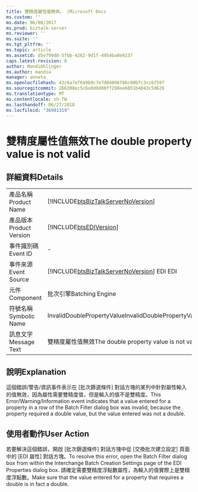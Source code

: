 ```yaml
---
title: 雙精度屬性值無效。 |Microsoft Docs
ms.custom: ''
ms.date: 06/08/2017
ms.prod: biztalk-server
ms.reviewer: ''
ms.suite: ''
ms.tgt_pltfrm: ''
ms.topic: article
ms.assetid: d5e799d8-5fbb-4262-9d1f-4954ba0e0237
caps.latest.revision: 8
author: MandiOhlinger
ms.author: mandia
manager: anneta
ms.openlocfilehash: 43c6a7ef649b9c7e7d04806f86c00bfc3cc6f59f
ms.sourcegitcommit: 266308ec5c6a9d8d80ff298ee6051b4843c5d626
ms.translationtype: MT
ms.contentlocale: zh-TW
ms.lasthandoff: 06/27/2018
ms.locfileid: "36981319"
---
```

# <a name="the-double-property-value-is-not-valid"></a><span data-ttu-id="57c88-102">雙精度屬性值無效</span><span class="sxs-lookup"><span data-stu-id="57c88-102">The double property value is not valid</span></span>
## <a name="details"></a><span data-ttu-id="57c88-103">詳細資料</span><span class="sxs-lookup"><span data-stu-id="57c88-103">Details</span></span>  
  
|                 |                                                                                        |
|-----------------|----------------------------------------------------------------------------------------|
|  <span data-ttu-id="57c88-104">產品名稱</span><span class="sxs-lookup"><span data-stu-id="57c88-104">Product Name</span></span>   |   [!INCLUDE[btsBizTalkServerNoVersion](../includes/btsbiztalkservernoversion-md.md)]   |
| <span data-ttu-id="57c88-105">產品版本</span><span class="sxs-lookup"><span data-stu-id="57c88-105">Product Version</span></span> |               [!INCLUDE[btsEDIVersion](../includes/btsediversion-md.md)]               |
|    <span data-ttu-id="57c88-106">事件識別碼</span><span class="sxs-lookup"><span data-stu-id="57c88-106">Event ID</span></span>     |                                           -                                            |
|  <span data-ttu-id="57c88-107">事件來源</span><span class="sxs-lookup"><span data-stu-id="57c88-107">Event Source</span></span>   | [!INCLUDE[btsBizTalkServerNoVersion](../includes/btsbiztalkservernoversion-md.md)]<span data-ttu-id="57c88-108"> EDI</span><span class="sxs-lookup"><span data-stu-id="57c88-108"> EDI</span></span> |
|    <span data-ttu-id="57c88-109">元件</span><span class="sxs-lookup"><span data-stu-id="57c88-109">Component</span></span>    |                                    <span data-ttu-id="57c88-110">批次引擎</span><span class="sxs-lookup"><span data-stu-id="57c88-110">Batching Engine</span></span>                                     |
|  <span data-ttu-id="57c88-111">符號名稱</span><span class="sxs-lookup"><span data-stu-id="57c88-111">Symbolic Name</span></span>  |                               <span data-ttu-id="57c88-112">InvalidDoublePropertyValue</span><span class="sxs-lookup"><span data-stu-id="57c88-112">InvalidDoublePropertyValue</span></span>                               |
|  <span data-ttu-id="57c88-113">訊息文字</span><span class="sxs-lookup"><span data-stu-id="57c88-113">Message Text</span></span>   |                         <span data-ttu-id="57c88-114">雙精度屬性值無效</span><span class="sxs-lookup"><span data-stu-id="57c88-114">The double property value is not valid</span></span>                         |
  
## <a name="explanation"></a><span data-ttu-id="57c88-115">說明</span><span class="sxs-lookup"><span data-stu-id="57c88-115">Explanation</span></span>  
 <span data-ttu-id="57c88-116">這個錯誤/警告/資訊事件表示在 [批次篩選條件] 對話方塊的某列中針對屬性輸入的值無效，因為屬性需要雙精度值，但是輸入的值不是雙精度。</span><span class="sxs-lookup"><span data-stu-id="57c88-116">This Error/Warning/Information event indicates that a value entered for a property in a row of the Batch Filter dialog box was invalid, because the property required a double value, but the value entered was not a double.</span></span>  
  
## <a name="user-action"></a><span data-ttu-id="57c88-117">使用者動作</span><span class="sxs-lookup"><span data-stu-id="57c88-117">User Action</span></span>  
 <span data-ttu-id="57c88-118">若要解決這個錯誤，開啟 [批次篩選條件] 對話方塊中從 [交換批次建立設定] 頁面中的 [EDI 屬性] 對話方塊。</span><span class="sxs-lookup"><span data-stu-id="57c88-118">To resolve this error, open the Batch Filter dialog box from within the Interchange Batch Creation Settings page of the EDI Properties dialog box.</span></span> <span data-ttu-id="57c88-119">請確定需要雙精度浮點數屬性，為輸入的值實際上是雙精度浮點數。</span><span class="sxs-lookup"><span data-stu-id="57c88-119">Make sure that the value entered for a property that requires a double is in fact a double.</span></span>